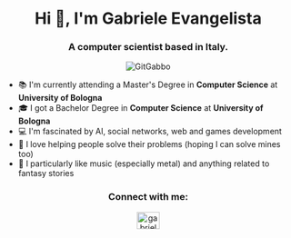 <!--
**GitGabbo/GitGabbo** is a ✨ _special_ ✨ repository because its `README.md` (this file) appears on your GitHub profile.

Here are some ideas to get you started:

- 🔭 I’m currently working on ...
- 🌱 I’m currently learning ...
- 👯 I’m looking to collaborate on ...
- 🤔 I’m looking for help with ...
- 💬 Ask me about ...
- 📫 How to reach me: ...
- 😄 Pronouns: ...
- ⚡ Fun fact: ...
-->
<h1 align="center">Hi 👋, I'm Gabriele Evangelista</h1>
<h3 align="center">A computer scientist based in Italy.</h3>

<p align="center"> <img src="https://komarev.com/ghpvc/?username=GitGabbo&color=brightgreen" alt="GitGabbo" /> </p>

* :books: I'm currently attending a Master's Degree in **Computer Science** at **University of Bologna** 
* :mortar_board: I got a Bachelor Degree in **Computer Science** at **University of Bologna**
* :computer: I'm fascinated by AI, social networks, web and games development
* :tada: I love helping people solve their problems (hoping I can solve mines too)
* :dragon: I particularly like music (especially metal) and anything related to fantasy stories

<h3 align="center">Connect with me:</h3>
<p align="center">
<a href="hhttps://www.linkedin.com/in/gabriele-evangelista/" target="blank"><img align="center" src="https://cdn.jsdelivr.net/npm/simple-icons@3.0.1/icons/linkedin.svg" alt="gabriele-evangelista" height="30" width="40" />

</p>
